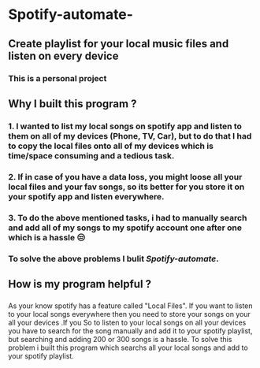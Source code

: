 # Spotify-automate-

## Create playlist for your local music files and listen on every device

### This is a personal project

## Why I built this program ?

### 1. I wanted to list my local songs on spotify app and listen to them on all of my devices (Phone, TV, Car), but to do that I had to copy the local files onto all of my devices which is time/space consuming and a tedious task.

### 2. If in case of you have a data loss, you might loose all your local files and your fav songs, so its better for you store it on your spotify app and listen everywhere.

### 3. To do the above mentioned tasks, i had to manually **search** and **add** all of my songs to my spotify account one after one which is a hassle :unamused:

### To solve the above problems I bulit **_Spotify-automate_**.

## How is my program helpful ?

###

As your know spotify has a feature called "Local Files". If you want to listen to your local songs everywhere then you need to store your songs on your all your devices .If you So to listen to your local songs on all your devices you have to search for the song manually and add it to your spotify playlist, but searching and adding 200 or 300 songs is a hassle. To solve this problem i built this program which searchs all your local songs and add to your spotify playlist.
